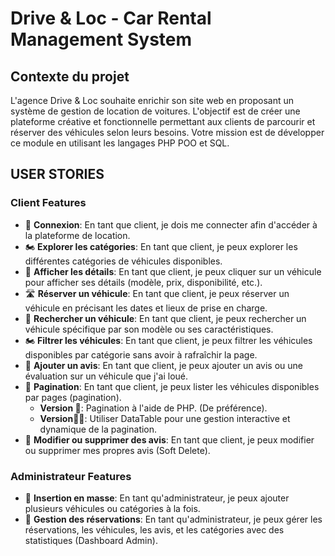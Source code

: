 # Drive & Loc - Car Rental Management System

## Contexte du projet
L'agence Drive & Loc souhaite enrichir son site web en proposant un système de gestion de location de voitures. L'objectif est de créer une plateforme créative et fonctionnelle permettant aux clients de parcourir et réserver des véhicules selon leurs besoins. Votre mission est de développer ce module en utilisant les langages PHP POO et SQL.

## USER STORIES

### Client Features
- 🚗 **Connexion**: En tant que client, je dois me connecter afin d'accéder à la plateforme de location.
- 🏍️ **Explorer les catégories**: En tant que client, je peux explorer les différentes catégories de véhicules disponibles.
- 🚗 **Afficher les détails**: En tant que client, je peux cliquer sur un véhicule pour afficher ses détails (modèle, prix, disponibilité, etc.).
- 🛣️ **Réserver un véhicule**: En tant que client, je peux réserver un véhicule en précisant les dates et lieux de prise en charge.
- 🔎 **Rechercher un véhicule**: En tant que client, je peux rechercher un véhicule spécifique par son modèle ou ses caractéristiques.
- 🏍️ **Filtrer les véhicules**: En tant que client, je peux filtrer les véhicules disponibles par catégorie sans avoir à rafraîchir la page.
- 📝 **Ajouter un avis**: En tant que client, je peux ajouter un avis ou une évaluation sur un véhicule que j'ai loué.
- 🏦 **Pagination**: En tant que client, je peux lister les véhicules disponibles par pages (pagination).
  - **Version 🚙**: Pagination à l'aide de PHP. (De préférence).
  - **Version🚙🚙**: Utiliser DataTable pour une gestion interactive et dynamique de la pagination.
- 🚙 **Modifier ou supprimer des avis**: En tant que client, je peux modifier ou supprimer mes propres avis (Soft Delete).

### Administrateur Features
- 🏦 **Insertion en masse**: En tant qu'administrateur, je peux ajouter plusieurs véhicules ou catégories à la fois.
- 🚨 **Gestion des réservations**: En tant qu'administrateur, je peux gérer les réservations, les véhicules, les avis, et les catégories avec des statistiques (Dashboard Admin).
